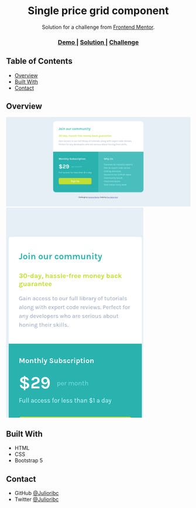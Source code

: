 <h1 align="center">Single price grid component</h1>

<div align="center">
   Solution for a challenge from  <a href="https://www.frontendmentor.io/challenges/single-price-grid-component-5ce41129d0ff452fec5abbbc" target="_blank">Frontend Mentor</a>.
</div>

<div align="center">
  <h3>
    <a href="https://julioribc.github.io/Single-price-grid-component-master/">
      Demo
    </a>
    <span> | </span>
    <a href="https://github.com/Julioribc/Single-price-grid-component-master">
      Solution
    </a>
    <span> | </span>
    <a href="https://www.frontendmentor.io/challenges/single-price-grid-component-5ce41129d0ff452fec5abbbc">
      Challenge
    </a>
  </h3>
</div>

<!-- TABLE OF CONTENTS -->

## Table of Contents

- [Overview](#overview)
- [Built With](#built-with)
- [Contact](#contact)

<!-- OVERVIEW -->

## Overview

![screenshot](./images/screenshot_desktop.png)
![screenshot](./images/screenshot_mobile.png)


## Built With


- HTML
- CSS
- Bootstrap 5



## Contact

- GitHub [@Julioribc](https://github.com/Julioribc)
- Twitter [@Julioribc](https://twitter.com/Julioribc)
